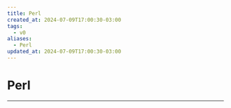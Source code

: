 ```yaml
---
title: Perl
created_at: 2024-07-09T17:00:30-03:00
tags:
  - v0
aliases:
  - Perl
updated_at: 2024-07-09T17:00:30-03:00
---
```

# Perl
---

